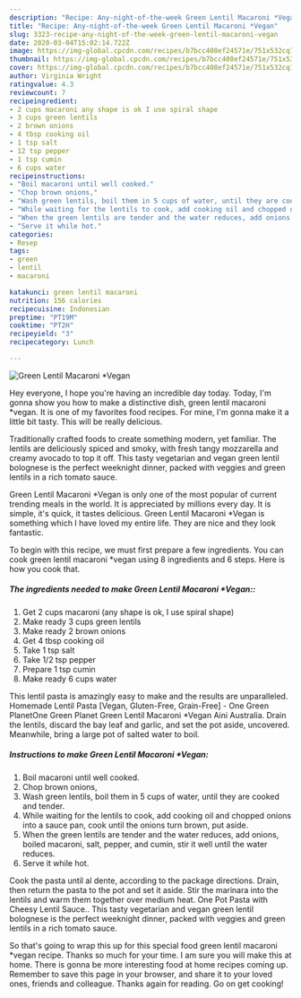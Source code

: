 ```yaml
---
description: "Recipe: Any-night-of-the-week Green Lentil Macaroni *Vegan"
title: "Recipe: Any-night-of-the-week Green Lentil Macaroni *Vegan"
slug: 3323-recipe-any-night-of-the-week-green-lentil-macaroni-vegan
date: 2020-03-04T15:02:14.722Z
image: https://img-global.cpcdn.com/recipes/b7bcc408ef24571e/751x532cq70/green-lentil-macaroni-vegan-recipe-main-photo.jpg
thumbnail: https://img-global.cpcdn.com/recipes/b7bcc408ef24571e/751x532cq70/green-lentil-macaroni-vegan-recipe-main-photo.jpg
cover: https://img-global.cpcdn.com/recipes/b7bcc408ef24571e/751x532cq70/green-lentil-macaroni-vegan-recipe-main-photo.jpg
author: Virginia Wright
ratingvalue: 4.3
reviewcount: 7
recipeingredient:
- 2 cups macaroni any shape is ok I use spiral shape
- 3 cups green lentils
- 2 brown onions
- 4 tbsp cooking oil
- 1 tsp salt
- 12 tsp pepper
- 1 tsp cumin
- 6 cups water
recipeinstructions:
- "Boil macaroni until well cooked."
- "Chop brown onions,"
- "Wash green lentils, boil them in 5 cups of water, until they are cooked and tender."
- "While waiting for the lentils to cook, add cooking oil and chopped onions into a sauce pan, cook until the onions turn brown, put aside."
- "When the green lentils are tender and the water reduces, add onions, boiled macaroni, salt, pepper, and cumin, stir it well until the water reduces."
- "Serve it while hot."
categories:
- Resep
tags:
- green
- lentil
- macaroni

katakunci: green lentil macaroni
nutrition: 156 calories
recipecuisine: Indonesian
preptime: "PT19M"
cooktime: "PT2H"
recipeyield: "3"
recipecategory: Lunch

---
```



![Green Lentil Macaroni *Vegan](https://img-global.cpcdn.com/recipes/b7bcc408ef24571e/751x532cq70/green-lentil-macaroni-vegan-recipe-main-photo.jpg)

Hey everyone, I hope you're having an incredible day today. Today, I'm gonna show you how to make a distinctive dish, green lentil macaroni *vegan. It is one of my favorites food recipes. For mine, I'm gonna make it a little bit tasty. This will be really delicious.

Traditionally crafted foods to create something modern, yet familiar. The lentils are deliciously spiced and smoky, with fresh tangy mozzarella and creamy avocado to top it off. This tasty vegetarian and vegan green lentil bolognese is the perfect weeknight dinner, packed with veggies and green lentils in a rich tomato sauce.

Green Lentil Macaroni *Vegan is only one of the most popular of current trending meals in the world. It is appreciated by millions every day. It is simple, it's quick, it tastes delicious. Green Lentil Macaroni *Vegan is something which I have loved my entire life. They are nice and they look fantastic.


To begin with this recipe, we must first prepare a few ingredients. You can cook green lentil macaroni *vegan using 8 ingredients and 6 steps. Here is how you cook that.

##### The ingredients needed to make Green Lentil Macaroni *Vegan::

1. Get 2 cups macaroni (any shape is ok, I use spiral shape)
1. Make ready 3 cups green lentils
1. Make ready 2 brown onions
1. Get 4 tbsp cooking oil
1. Take 1 tsp salt
1. Take 1/2 tsp pepper
1. Prepare 1 tsp cumin
1. Make ready 6 cups water


This lentil pasta is amazingly easy to make and the results are unparalleled. Homemade Lentil Pasta [Vegan, Gluten-Free, Grain-Free] - One Green PlanetOne Green Planet Green Lentil Macaroni *Vegan Aini Australia. Drain the lentils, discard the bay leaf and garlic, and set the pot aside, uncovered. Meanwhile, bring a large pot of salted water to boil. 

##### Instructions to make Green Lentil Macaroni *Vegan:

1. Boil macaroni until well cooked.
1. Chop brown onions,
1. Wash green lentils, boil them in 5 cups of water, until they are cooked and tender.
1. While waiting for the lentils to cook, add cooking oil and chopped onions into a sauce pan, cook until the onions turn brown, put aside.
1. When the green lentils are tender and the water reduces, add onions, boiled macaroni, salt, pepper, and cumin, stir it well until the water reduces.
1. Serve it while hot.


Cook the pasta until al dente, according to the package directions. Drain, then return the pasta to the pot and set it aside. Stir the marinara into the lentils and warm them together over medium heat. One Pot Pasta with Cheesy Lentil Sauce.. This tasty vegetarian and vegan green lentil bolognese is the perfect weeknight dinner, packed with veggies and green lentils in a rich tomato sauce. 

So that's going to wrap this up for this special food green lentil macaroni *vegan recipe. Thanks so much for your time. I am sure you will make this at home. There is gonna be more interesting food at home recipes coming up. Remember to save this page in your browser, and share it to your loved ones, friends and colleague. Thanks again for reading. Go on get cooking!
